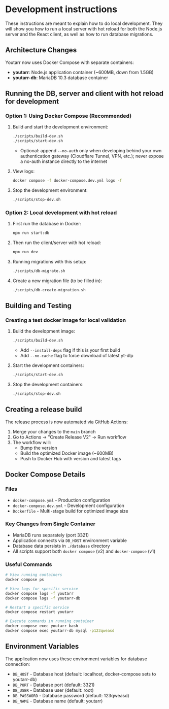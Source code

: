 # Development instructions

These instructions are meant to explain how to do local development.
They will show you how to run a local server with hot reload for both the Node.js server and the React client, as well as how to run database migrations.

## Architecture Changes

Youtarr now uses Docker Compose with separate containers:
- **youtarr**: Node.js application container (~600MB, down from 1.5GB)
- **youtarr-db**: MariaDB 10.3 database container

## Running the DB, server and client with hot reload for development

### Option 1: Using Docker Compose (Recommended)

1. Build and start the development environment:
   ```bash
   ./scripts/build-dev.sh
   ./scripts/start-dev.sh
   ```
   - Optional: append `--no-auth` only when developing behind your own authentication gateway (Cloudflare Tunnel, VPN, etc.); never expose a no-auth instance directly to the internet

2. View logs:
   ```bash
   docker compose -f docker-compose.dev.yml logs -f
   ```

3. Stop the development environment:
   ```bash
   ./scripts/stop-dev.sh
   ```

### Option 2: Local development with hot reload

1. First run the database in Docker:
   ```bash
   npm run start:db
   ```

2. Then run the client/server with hot reload:
   ```bash
   npm run dev
   ```

3. Running migrations with this setup:
   ```bash
   ./scripts/db-migrate.sh
   ```

4. Create a new migration file (to be filled in):
   ```bash
   ./scripts/db-create-migration.sh
   ```

## Building and Testing

### Creating a test docker image for local validation

1. Build the development image:
   ```bash
   ./scripts/build-dev.sh
   ```
   - Add `--install-deps` flag if this is your first build
   - Add `--no-cache` flag to force download of latest yt-dlp

2. Start the development containers:
   ```bash
   ./scripts/start-dev.sh
   ```

3. Stop the development containers:
   ```bash
   ./scripts/stop-dev.sh
   ```

## Creating a release build

The release process is now automated via GitHub Actions:

1. Merge your changes to the `main` branch
2. Go to Actions → "Create Release V2" → Run workflow
3. The workflow will:
   - Bump the version
   - Build the optimized Docker image (~600MB)
   - Push to Docker Hub with version and latest tags

## Docker Compose Details

### Files
- `docker-compose.yml` - Production configuration
- `docker-compose.dev.yml` - Development configuration
- `Dockerfile` - Multi-stage build for optimized image size

### Key Changes from Single Container
- MariaDB runs separately (port 3321)
- Application connects via `DB_HOST` environment variable
- Database data persists in `./database` directory
- All scripts support both `docker compose` (v2) and `docker-compose` (v1)

### Useful Commands
```bash
# View running containers
docker compose ps

# View logs for specific service
docker compose logs -f youtarr
docker compose logs -f youtarr-db

# Restart a specific service
docker compose restart youtarr

# Execute commands in running container
docker compose exec youtarr bash
docker compose exec youtarr-db mysql -p123qweasd
```

## Environment Variables

The application now uses these environment variables for database connection:
- `DB_HOST` - Database host (default: localhost, docker-compose sets to youtarr-db)
- `DB_PORT` - Database port (default: 3321)
- `DB_USER` - Database user (default: root)
- `DB_PASSWORD` - Database password (default: 123qweasd)
- `DB_NAME` - Database name (default: youtarr)
